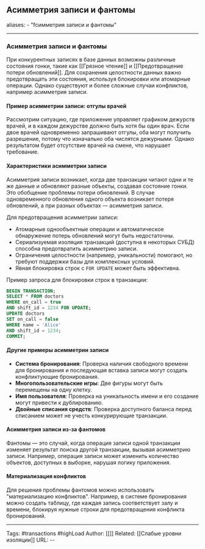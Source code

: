## Асимметрия записи и фантомы
aliases: 
	- "fсимметрия записи и фантомы"

---

### Асимметрия записи и фантомы

При конкурентных записях в базе данных возможны различные состояния гонки, такие как [[Грязное чтение]] и [[Предотвращение потери обновлений]]. Для сохранения целостности данных важно предотвращать эти состояния, используя блокировки или атомарные операции. Однако существуют и более сложные случаи конфликтов, например асимметрия записи.

#### Пример асимметрии записи: отгулы врачей

Рассмотрим ситуацию, где приложение управляет графиком дежурств врачей, и в каждом дежурстве должно быть хотя бы один врач. Если двое врачей одновременно запрашивают отгулы, оба могут получить разрешение, потому что изначально оба числятся дежурными. Однако результатом будет отсутствие врачей на смене, что нарушает требование.

#### Характеристики асимметрии записи

Асимметрия записи возникает, когда две транзакции читают одни и те же данные и обновляют разные объекты, создавая состояние гонки. Это обобщение проблемы потери обновлений. В случае одновременного обновления одного объекта возникает потеря обновлений, а при разных объектах — асимметрия записи.

Для предотвращения асимметрии записи:

- Атомарные однообъектные операции и автоматическое обнаружение потерь обновлений могут быть недостаточны.
- Сериализуемая изоляция транзакций (доступна в некоторых СУБД) способна предотвратить асимметрию записи.
- Ограничения целостности (например, уникальности) помогают, но требуют поддержки базы для комплексных условий.
- Явная блокировка строк с `FOR UPDATE` может быть эффективна.

Пример запроса для блокировки строк в транзакции:

```sql
BEGIN TRANSACTION;
SELECT * FROM doctors
WHERE on_call = true
AND shift_id = 1234 FOR UPDATE;
UPDATE doctors
SET on_call = false
WHERE name = 'Alice'
AND shift_id = 1234;
COMMIT;

```

#### Другие примеры асимметрии записи

- **Система бронирования**: Проверка наличия свободного времени для бронирования и последующая вставка записи могут создать конфликтующие бронирования.
- **Многопользовательские игры**: Две фигуры могут быть перемещены на одну клетку.
- **Имя пользователя**: Проверка на уникальность имени и его создание могут привести к дублированию.
- **Двойные списания средств**: Проверка доступного баланса перед списанием может не учесть конкурирующие транзакции.

#### Асимметрия записи из-за фантомов

Фантомы — это случай, когда операция записи одной транзакции изменяет результат поиска другой транзакции, вызывая асимметрию записи. Например, операция записи может изменить количество объектов, доступных в выборке, нарушая логику приложения.

#### Материализация конфликтов

Для решения проблемы фантомов можно использовать "материализацию конфликтов". Например, в системе бронирования можно создать таблицу, где каждая запись соответствует залу и времени, блокируя нужные строки для предотвращения конфликта бронирований.

---
Tags: #transactions #highLoad
Author: [[]]
Related: [[Слабые уровни изоляции]]
URL: -- 